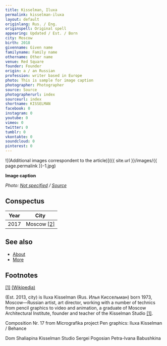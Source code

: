```yaml
---
title: Kisselman, Iluxa
permalink: kisselman-iluxa
layout: default
originlang: Rus. / Eng.
originspell: Original spell
appearing: Updated / Est. / Born
city: Moscow
birth: 2018
givenname: Given name
familyname: Family name
othername: Other name
venue: Red Square
founder: Founder
origin: a / an Russian
profession: writer based in Europe
photo: This is sample for image caption
photographer: Photographer
source: Source
photographerurl: index
sourceurl: index
shortname: KISSELMAN
facebook: 0
instagram: 0
youtube: 0
vimeo: 0
twitter: 0
tumblr: 0
vkontakte: 0
soundcloud: 0
pinterest: 0
---
```


![(Additional images correspondent to the article)]({{ site.url }}/images/{{ page.permalink }}-1.jpg)

**Image caption**

*Photo: [Not specified](index) / [Source](index)*

## Сonspectus

|Year|City|
|-|-|
|2017|Moscow <span id="a2">[\[2\]](#f2)</span>|

## See also

+ [About](index)
+ [More](index)

## Footnotes

[[1]](#a1) <span id="f1"></span> [(Wikipedia)](index)


(Est. 2013, city) is Iluxa Kisselman (Rus. Илья Киссельман) born 1973, Moscow—Russian artist, art director, working with a number of technics from pencil graphics to video and animation, a graduate of Moscow Architectural Institute, founder and teacher of the Kisselman Studio <span id="a1">[\[1\]](#f1)</span>.

Composition Nr. 17 from Micrografika project
Pen graphics: Iluxa Kisselman / Behance

Dom Shaliapina
Kisselman Studio
Sergei Pogosian
Petra-Ivana Babushkina
